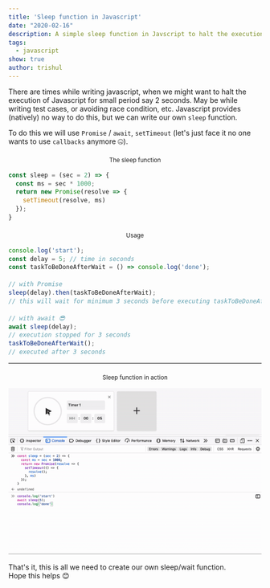 ```yaml
---
title: 'Sleep function in Javascript'
date: "2020-02-16"
description: A simple sleep function in Javscript to halt the execution of Javascript for small period
tags:
  - javascript
show: true
author: trishul
---
```


There are times while writing javascript, when we might want to halt the execution of Javascript for small period say 2 seconds. May be while writing test cases, or avoiding race condition, etc. Javascript provides (natively) no way to do this, but we can write our own `sleep` function.

To do this we will use `Promise` / `await`, `setTimeout` (let's just face it no one wants to use `callbacks` anymore 🤐).

<center><sub>The sleep function</sub></center>

```javascript
const sleep = (sec = 2) => {
  const ms = sec * 1000;
  return new Promise(resolve => {
    setTimeout(resolve, ms)
  });
}
```

<center><sub>Usage</sub></center>

```javascript
console.log('start');
const delay = 5; // time in seconds
const taskToBeDoneAfterWait = () => console.log('done');

// with Promise
sleep(delay).then(taskToBeDoneAfterWait);
// this will wait for minimum 3 seconds before executing taskToBeDoneAfterWait

// with await 😎
await sleep(delay);
// execution stopped for 3 seconds
taskToBeDoneAfterWait();
// executed after 3 seconds
```

---
<center><sub>Sleep function in action</sub></center>

![Sleep function in action](./sleep-javascript.gif)

That's it, this is all we need to create our own sleep/wait function.  
Hope this helps 😊
